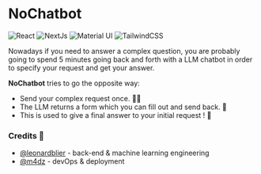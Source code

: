# NoChatbot

<p>
  <img alt="React" src="https://img.shields.io/badge/React-61DAFB?logo=react&logoColor=black&style=for-the-badge" />
  <img alt="NextJs" src="https://img.shields.io/badge/Next-000000?logo=next.js&logoColor=white&style=for-the-badge" />
  <img alt="Material UI" src="https://img.shields.io/badge/Mui-007FFF?logo=mui&logoColor=white&style=for-the-badge" />
  <img alt="TailwindCSS" src="https://img.shields.io/badge/Tailwind-06B6D4?logo=tailwindcss&logoColor=white&style=for-the-badge" />
</p>

Nowadays if you need to answer a complex question, you are probably going to spend 5 minutes going back and forth with a LLM chatbot in order to specify your request and get your answer. 

**NoChatbot** tries to go the opposite way:
* Send your complex request once. :man_shrugging:
* The LLM returns a form which you can fill out and send back. :robot:
* This is used to give a final answer to your initial request ! :tada:

### Credits :pray:

* [@leonardblier](https://github.com/leonardblier) - back-end & machine learning engineering
* [@m4dz](https://github.com/m4dz) - devOps & deployment
